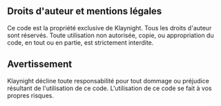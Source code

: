 ## Droits d'auteur et mentions légales

Ce code est la propriété exclusive de Klaynight. Tous les droits d'auteur sont réservés. Toute utilisation non autorisée, copie, ou appropriation du code, en tout ou en partie, est strictement interdite.

## Avertissement

Klaynight décline toute responsabilité pour tout dommage ou préjudice résultant de l'utilisation de ce code. L'utilisation de ce code se fait à vos propres risques.
